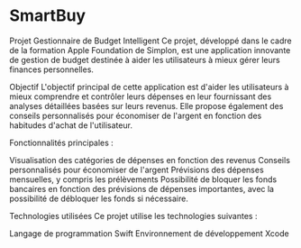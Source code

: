 # SmartBuy

Projet Gestionnaire de Budget Intelligent
Ce projet, développé dans le cadre de la formation Apple Foundation de Simplon, est une application innovante de gestion de budget destinée à aider les utilisateurs à mieux gérer leurs finances personnelles.

Objectif
L'objectif principal de cette application est d'aider les utilisateurs à mieux comprendre et contrôler leurs dépenses en leur fournissant des analyses détaillées basées sur leurs revenus. Elle propose également des conseils personnalisés pour économiser de l'argent en fonction des habitudes d'achat de l'utilisateur.

Fonctionnalités principales :

Visualisation des catégories de dépenses en fonction des revenus
Conseils personnalisés pour économiser de l'argent
Prévisions des dépenses mensuelles, y compris les prélèvements
Possibilité de bloquer les fonds bancaires en fonction des prévisions de dépenses importantes, avec la possibilité de débloquer les fonds si nécessaire.

Technologies utilisées
Ce projet utilise les technologies suivantes :

Langage de programmation Swift
Environnement de développement Xcode




